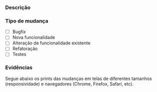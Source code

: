 ### Descrição
<!-- Detalhe as mudanças realizadas, incluindo o motivo e como foram implementadas. -->

### Tipo de mudança
<!-- O autor deve marcar o checkbox pertinente a esta PR. Lembrando que todos os tipos de mudança podem incluir -->
<!-- o item "Testes" mas não é aceitável que exista um "Bugfix" e "Nova funcionalidade". -->
- [ ] Bugfix
- [ ] Nova funcionalidade
- [ ] Alteração de funcionalidade existente
- [ ] Refatoração
- [ ] Testes

### Evidências

<!-- As evidências podem ser prints de Antes/Depois ou a gravação de tela. -->
<!-- Para Antes/Depois criar markdown "#### Antes" e "#### Depois" -->
Segue abaixo os prints das mudanças em telas de diferentes tamanhos (responsividade) e navegadores (Chrome, Firefox, Safari, etc).
